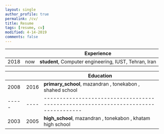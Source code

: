 ```yaml
---
layout: single
author_profile: true
permalink: /cv/
title: Resume
tags: [resume, cv]
modified: 4-14-2019
comments: false
---
```



|    |    | **Experience**                                                             |
|----|----|-------------------------------------------------------------------------------|
|2018| now| **student**, Computer engineering, IUST, Tehran, Iran |



|     |    |**Education**                                                               |
|-----|----|----------------------------------------------------------------------------------|
|2008 |2016| **primary_school**, mazandran , tonekabon , shahed school |
|-----|----|----------------------------------------------------------------------------------|
|2003 |2005| **high_school**, mazandran , tonekabon , khatam high school |
